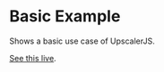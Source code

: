 # Basic Example

Shows a basic use case of UpscalerJS.

[See this live](https://githubbox.com/thekevinscott/upscalerjs/tree/master/examples/basic).
